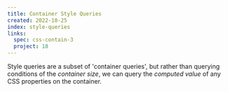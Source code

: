 ```yaml
---
title: Container Style Queries
created: 2022-10-25
index: style-queries
links:
  spec: css-contain-3
  project: 18
---
```


Style queries are a subset of 'container queries',
but rather than querying conditions of the _container size_,
we can query the _computed value_
of any CSS properties on the container.
